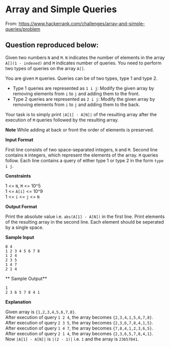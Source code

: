 # Array and Simple Queries

From: https://www.hackerrank.com/challenges/array-and-simple-queries/problem

## Question reproduced below:
Given two numbers `N` and `M`. `N` indicates the number of elements in the array `A[](1 - indexed)`
and `M` indicates number of queries. You need to perform two types of queries on the array `A[]`.

You are given `M` queries. Queries can be of two types, type 1 and type 2.
- Type 1 queries are represented as `1 i j`: Modify the given array by removing elements from `i` to `j` and adding them to the front.
- Type 2 queries are represented as `2 i j`: Modify the given array by removing elements from `i` to `j` and adding them to the back.

Your task is to simply print `|A[1] - A[N]|` of the resulting array after the execution of `M` queries followed by the resulting array.

**Note** While adding at back or front the order of elements is preserved.

**Input Format**

First line consists of two space-separated integers, `N` and `M`.
Second line contains `N` integers, which represent the elements of the array.
`M` queries follow. Each line contains a query of either type 1 or type 2 in the form `type i j`.

**Constraints**

1 <= `N`, `M` <= 10^5<br>
1 <= `A[i]` <= 10^9<br>
1 <= `i` <= `j` <= `N`

**Output Format**

Print the absolute value i.e. `abs(A[1] - A[N])`  in the first line.
Print elements of the resulting array in the second line. Each element should be seperated by a single space.

**Sample Input**

```
8 4
1 2 3 4 5 6 7 8
1 2 4
2 3 5
1 4 7
2 1 4
```

** Sample Output**

```
1
2 3 6 5 7 8 4 1
```

**Explanation**

Given array is `{1,2,3,4,5,6,7,8}`.<br>
After execution of query `1 2 4`, the array becomes `{2,3,4,1,5,6,7,8}`.<br>
After execution of query `2 3 5`, the array becomes `{2,3,6,7,8,4,1,5}`.<br>
After execution of query `1 4 7`, the array becomes `{7,8,4,1,2,3,6,5}`.<br>
After execution of query `2 1 4`, the array becomes `{2,3,6,5,7,8,4,1}`.<br>
Now `|A[1] - A[N]|` is `|(2 - 1)|` i.e. `1` and the array is `23657841`.
